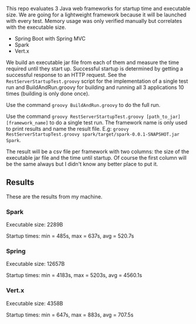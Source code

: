 This repo evaluates 3 Java web frameworks for startup time and executable size. We are going for a lightweight framework because it will be launched with every test. Memory usage was only verified manually but correlates with the executable size.

* Spring Boot with Spring MVC
* Spark
* Vert.x

We build an executable jar file from each of them and measure the time required until they start up. Successful startup is determined by getting a successful response to an HTTP request. See the `RestServerStartupTest.groovy` script for the implementation of a single test run and BuildAndRun.groovy for building and running all 3 applications 10 times (building is only done once).

Use the command `groovy BuildAndRun.groovy` to do the full run.

Use the command `groovy RestServerStartupTest.groovy [path_to_jar] [framework_name]` to do a single test run. The framework name is only used to print results and name the result file. E.g: `groovy RestServerStartupTest.groovy spark/target/spark-0.0.1-SNAPSHOT.jar Spark`.

The result will be a csv file per framework with two columns: the size of the executable jar file and the time until startup. Of course the first column will be the same always but I didn't know any better place to put it.

## Results
These are the results from my machine.

### Spark
Executable size: 2289B

Startup times: min = 485s, max = 637s, avg = 520.7s

### Spring
Executable size: 12657B

Startup times: min = 4183s, max = 5203s, avg = 4560.1s

### Vert.x
Executable size: 4358B

Startup times: min = 647s, max = 883s, avg = 707.5s
